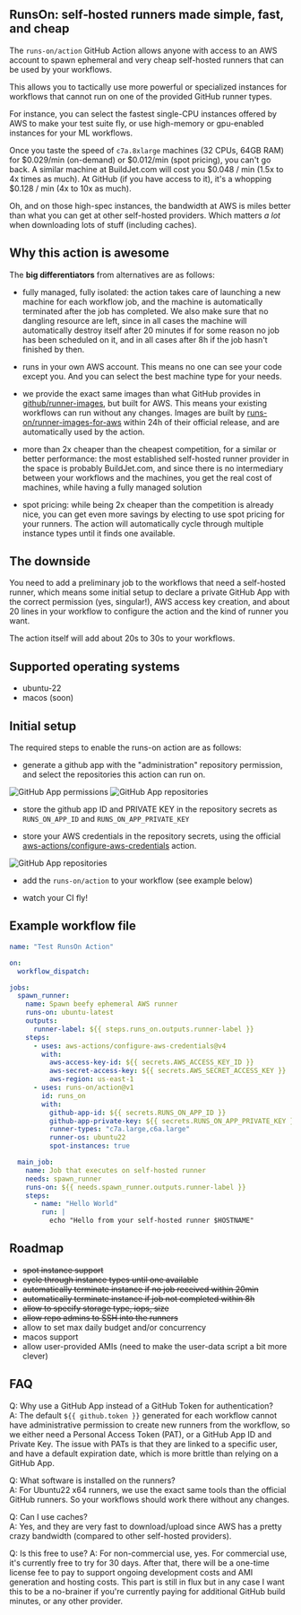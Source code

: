 ## RunsOn: self‐hosted runners made simple, fast, and cheap

The `runs-on/action` GitHub Action allows anyone with access to an AWS account to spawn ephemeral and very cheap self-hosted runners that can be used by your workflows.

This allows you to tactically use more powerful or specialized instances for workflows that cannot run on one of the provided GitHub runner types.

For instance, you can select the fastest single-CPU instances offered by AWS to make your test suite fly, or use high-memory or gpu-enabled instances for your ML workflows.

Once you taste the speed of `c7a.8xlarge` machines (32 CPUs, 64GB RAM) for $0.029/min (on-demand) or $0.012/min (spot pricing), you can't go back. A similar machine at BuildJet.com will cost you $0.048 / min (1.5x to 4x times as much). At GitHub (if you have access to it), it's a whopping $0.128 / min (4x to 10x as much).

Oh, and on those high-spec instances, the bandwidth at AWS is miles better than what you can get at other self-hosted providers. Which matters _a lot_ when downloading lots of stuff (including caches).

## Why this action is awesome

The **big differentiators** from alternatives are as follows:

* fully managed, fully isolated: the action takes care of launching a new machine for each workflow job, and the machine is automatically terminated after the job has completed. We also make sure that no dangling resource are left, since in all cases the machine will automatically destroy itself after 20 minutes if for some reason no job has been scheduled on it, and in all cases after 8h if the job hasn't finished by then.

* runs in your own AWS account. This means no one can see your code except you. And you can select the best machine type for your needs.

* we provide the exact same images than what GitHub provides in [github/runner-images](https://github.com/actions/runner-images), but built for AWS. This means your existing workflows can run without any changes. Images are built by [runs-on/runner-images-for-aws](https://github.com/runs-on/runner-images-for-aws) within 24h of their official release, and are automatically used by the action.

* more than 2x cheaper than the cheapest competition, for a similar or better performance: the most established self-hosted runner provider in the space is probably BuildJet.com, and since there is no intermediary between your workflows and the machines, you get the real cost of machines, while having a fully managed solution

* spot pricing: while being 2x cheaper than the competition is already nice, you can get even more savings by electing to use spot pricing for your runners. The action will automatically cycle through multiple instance types until it finds one available.

## The downside

You need to add a preliminary job to the workflows that need a self-hosted runner, which means some initial setup to declare a private GitHub App with the correct permission (yes, singular!), AWS access key creation, and about 20 lines in your workflow to configure the action and the kind of runner you want.

The action itself will add about 20s to 30s to your workflows.

## Supported operating systems

* ubuntu-22
* macos (soon)

## Initial setup

The required steps to enable the runs-on action are as follows:

* generate a github app with the "administration" repository permission, and select the repositories this action can run on.

![GitHub App permissions](https://github.com/runs-on/action/raw/main/doc/img/github-app-permissions.png)
![GitHub App repositories](https://github.com/runs-on/action/raw/main/doc/img/github-app-repositories.png)

* store the github app ID and PRIVATE KEY in the repository secrets as `RUNS_ON_APP_ID` and `RUNS_ON_APP_PRIVATE_KEY`

* store your AWS credentials in the repository secrets, using the official [aws-actions/configure-aws-credentials](https://github.com/aws-actions/configure-aws-credentials) action.

![GitHub App repositories](https://github.com/runs-on/action/raw/main/doc/img/repository-action-secrets.png)

* add the `runs-on/action` to your workflow (see example below)

* watch your CI fly!

## Example workflow file

```yaml
name: "Test RunsOn Action"

on:
  workflow_dispatch:

jobs:
  spawn_runner:
    name: Spawn beefy ephemeral AWS runner
    runs-on: ubuntu-latest
    outputs:
      runner-label: ${{ steps.runs_on.outputs.runner-label }}
    steps:
      - uses: aws-actions/configure-aws-credentials@v4
        with:
          aws-access-key-id: ${{ secrets.AWS_ACCESS_KEY_ID }}
          aws-secret-access-key: ${{ secrets.AWS_SECRET_ACCESS_KEY }}
          aws-region: us-east-1
      - uses: runs-on/action@v1
        id: runs_on
        with:
          github-app-id: ${{ secrets.RUNS_ON_APP_ID }}
          github-app-private-key: ${{ secrets.RUNS_ON_APP_PRIVATE_KEY }}
          runner-types: "c7a.large,c6a.large"
          runner-os: ubuntu22
          spot-instances: true

  main_job:
    name: Job that executes on self-hosted runner
    needs: spawn_runner
    runs-on: ${{ needs.spawn_runner.outputs.runner-label }}
    steps:
      - name: "Hello World"
        run: |
          echo "Hello from your self-hosted runner $HOSTNAME"
```

## Roadmap

* ~~spot instance support~~
* ~~cycle through instance types until one available~~
* ~~automatically terminate instance if no job received within 20min~~
* ~~automatically terminate instance if job not completed within 8h~~
* ~~allow to specify storage type, iops, size~~
* ~~allow repo admins to SSH into the runners~~
* allow to set max daily budget and/or concurrency
* macos support
* allow user-provided AMIs (need to make the user-data script a bit more clever)

## FAQ

Q: Why use a GitHub App instead of a GitHub Token for authentication?  
A: The default `${{ github.token }}` generated for each workflow cannot have administrative permission to create new runners from the workflow, so we either need a Personal Access Token (PAT), or a GitHub App ID and Private Key. The issue with PATs is that they are linked to a specific user, and have a default expiration date, which is more brittle than relying on a GitHub App.

Q: What software is installed on the runners?  
A: For Ubuntu22 x64 runners, we use the exact same tools than the official GitHub runners. So your workflows should work there without any changes.

Q: Can I use caches?  
A: Yes, and they are very fast to download/upload since AWS has a pretty crazy bandwidth (compared to other self-hosted providers). 

Q: Is this free to use?
A: For non-commercial use, yes. For commercial use, it's currently free to try for 30 days. After that, there will be a one-time license fee to pay to support ongoing development costs and AMI generation and hosting costs. This part is still in flux but in any case I want this to be a no-brainer if you're currently paying for additional GitHub build minutes, or any other provider.
